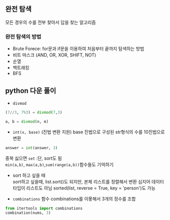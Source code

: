 ## 완전 탐색

모든 경우의 수를 전부 찾아서 답을 찾는 알고리즘

### 완전 탐색의 방법
- Brute Forece: for문과 if문을 이용하여 처음부터 끝까지 탐색하는 방법
- 비트 마스크 (AND, OR, XOR, SHIFT, NOT)
- 순열
- 백트래킹
- BFS

## python 다운 풀이
- ```divmod```
```python
(7//3, 7%3) = divmod(7,3)

a, b = divmod(n, m)
```
- ```int(x, base)``` (진법 변환 지원)
base 진법으로 구성된 str형식의 수를 10진법으로 변환
```python
answer = int(answer, 3)
```

중복 싫으면 ```set``` :단, sort도 됨  
```min(a,b)```, ```max(a,b)```,```sum(range(a,b))```함수들도 기억하기

- sort 하고 싶을 때  
sort하고 싶을때, list.sort()도 되지만, 본체 리스트를 정렬해서 변환 심지어 데이터타입이 리스트도 아님 sorted(list, reverse = True, key = 'person')도 가능  

- ```combinations``` 함수
combinations를 이욯해서 3개의 정수를 조합
```python
from itertools import combinations
combination(nums, 3)
```
